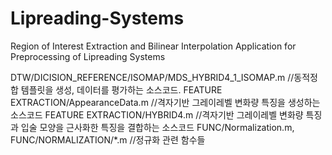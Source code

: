 # Lipreading-Systems
Region of Interest Extraction and Bilinear Interpolation Application for  Preprocessing of Lipreading Systems

DTW/DICISION_REFERENCE/ISOMAP/MDS_HYBRID4_1_ISOMAP.m //동적정합 템플릿을 생성, 데이터를 평가하는 소스코드.
FEATURE EXTRACTION/AppearanceData.m //격자기반 그레이레벨 변화량 특징을 생성하는 소스코드
FEATURE EXTRACTION/HYBRID4.m //격자기반 그레이레벨 변화량 특징과 입술 모양을 근사화한 특징을 결합하는 소스코드
FUNC/Normalization.m, FUNC/NORMALIZATION/*.m //정규화 관련 함수들
